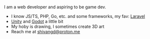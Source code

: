 I am a web developer and aspiring to be game dev.
- I know JS/TS, PHP, Go, etc. and some frameworks, my fav: [Laravel](https://laravel.com/)
- [Unity](https://unity.com/) and [Godot](https://godotengine.org/) a little bit
- My hoby is drawing, I sometimes create 3D art
- Reach me at shivangd@proton.me

<!--
**shivang991/shivang991** is a ✨ _special_ ✨ repository because its `README.md` (this file) appears on your GitHub profile.

Here are some ideas to get you started:

- 🔭 I’m currently working on ...
- 🌱 I’m currently learning ...
- 👯 I’m looking to collaborate on ...
- 🤔 I’m looking for help with ...
- 💬 Ask me about ...
- 📫 How to reach me: ...
- 😄 Pronouns: ...
- ⚡ Fun fact: ...
-->
